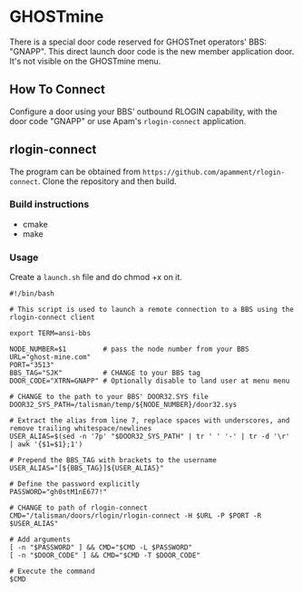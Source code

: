 # GHOSTmine
There is a special door code reserved for GHOSTnet operators' BBS: "GNAPP". This direct launch door code is the new member application door. It's not visible on the GHOSTmine menu.

## How To Connect
Configure a door using your BBS' outbound RLOGIN capability, with the door code "GNAPP" or use Apam's `rlogin-connect` application.

## rlogin-connect
The program can be obtained from `https://github.com/apamment/rlogin-connect`. Clone the repository and then build.

### Build instructions
- cmake
- make

### Usage
Create a `launch.sh` file and do chmod +x on it.

```
#!/bin/bash

# This script is used to launch a remote connection to a BBS using the rlogin-connect client

export TERM=ansi-bbs

NODE_NUMBER=$1         # pass the node number from your BBS
URL="ghost-mine.com"
PORT="3513"
BBS_TAG="SJK"          # CHANGE to your BBS tag
DOOR_CODE="XTRN=GNAPP" # Optionally disable to land user at menu menu

# CHANGE to the path to your BBS' DOOR32.SYS file
DOOR32_SYS_PATH=/talisman/temp/${NODE_NUMBER}/door32.sys

# Extract the alias from line 7, replace spaces with underscores, and remove trailing whitespace/newlines
USER_ALIAS=$(sed -n '7p' "$DOOR32_SYS_PATH" | tr ' ' '-' | tr -d '\r' | awk '{$1=$1};1')

# Prepend the BBS_TAG with brackets to the username
USER_ALIAS="[${BBS_TAG}]${USER_ALIAS}"

# Define the password explicitly
PASSWORD="gh0stM1nE677!"

# CHANGE to path of rlogin-connect
CMD="/talisman/doors/rlogin/rlogin-connect -H $URL -P $PORT -R $USER_ALIAS"

# Add arguments
[ -n "$PASSWORD" ] && CMD="$CMD -L $PASSWORD"
[ -n "$DOOR_CODE" ] && CMD="$CMD -T $DOOR_CODE"

# Execute the command
$CMD
```



